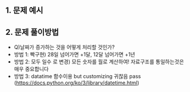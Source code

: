 ##


## 1. 문제 예시

## 2. 문제 풀이방법

- Q)날짜가 증가하는 것을 어떻게 처리할 것인가?
- 방법 1: 빡구현) 28일 넘어가면 +1달, 12달 넘어가면 +1년
- 방법 2: 모두 일수 로 변경) 모든 숫자를 월로 계산하여!  자료구조를 통일하는것은 매우 중요합니다
- 방법 3: datatime 함수이용 but customizing 귀찮음 pass
(https://docs.python.org/ko/3/library/datetime.html)

